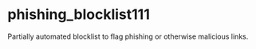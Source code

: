 # phishing_blocklist111
Partially automated blocklist to flag phishing or otherwise malicious links.
